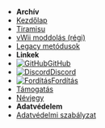 - **Archív**
- [Kezdőlap](../../introduction)
- [Tiramisu](tiramisu/sd-preparation)
- [vWii moddolás (régi)](vwii/sd-preparation)
- [Legacy metódusok](cfw-choice)
- **Linkek**
- [![GitHub](https://icongr.am/simple/github.svg?color=808080&size=16)GitHub](https://github.com/hacks-guide/Guide-WiiU)
- [![Discord](https://icongr.am/simple/discord.svg?colored&size=16)Discord](https://discord.gg/C29hYvh)
- [![Fordítás](https://icongr.am/material/translate.svg?color=808080&size=16)Fordítás](https://hacks-guide.crowdin.com/u/projects/10)
- [Támogatás](../../donations)
- [Névjegy](../../about)
- **Adatvédelem**
- [Adatvédelmi szabályzat](../../privacy-policy)
